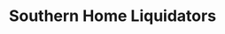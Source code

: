 ---
title: "Southern Home Liquidators"
url: /pickens/southern-home-liquidators/
shop: Antiquitäten
---